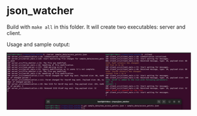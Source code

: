 # json_watcher

Build with `make all` in this folder.
It will create two executables: server and client.

Usage and sample output:

![screenshot](./screenshot.png)
